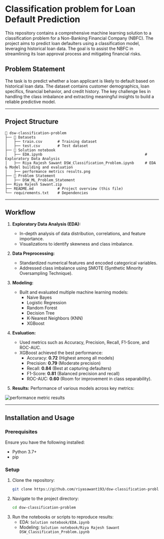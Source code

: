 # Classification problem for Loan Default Prediction
This repository contains a comprehensive machine learning solution to a classification problem for a Non-Banking Financial Company (NBFC). The project aims to predict loan defaulters using a classification model, leveraging historical loan data. The goal is to assist the NBFC in streamlining its loan approval process and mitigating financial risks.



## Problem Statement
The task is to predict whether a loan applicant is likely to default based on historical loan data. The dataset contains customer demographics, loan specifics, financial behavior, and credit history. The key challenge lies in handling the class imbalance and extracting meaningful insights to build a reliable predictive model.

---

## Project Structure

```
📂 dsw-classification-problem
├── 📁 Datasets
│   ├── train.csv       # Training dataset
│   ├── test.csv        # Test dataset
├── 📁 Solution notebook
│   ├── EDA.ipynb                                               # Exploratory Data Analysis
│   ├── Riya Rajesh Sawant DSW_Classification_Problem.ipynb     # EDA & Model building and evaluation
│   ├── performance metrics results.png
├── 📁 Problem Statement
│   ├── DSW_ML_Problem_Statement
├── Riya Rajesh Sawant.zip
├── README.md           # Project overview (this file)
└── requirements.txt    # Dependencies
```

---

## Workflow

1. **Exploratory Data Analysis (EDA):**
   - In-depth analysis of data distribution, correlations, and feature importance.
   - Visualizations to identify skewness and class imbalance.

2. **Data Preprocessing:**
   - Standardized numerical features and encoded categorical variables.
   - Addressed class imbalance using SMOTE (Synthetic Minority Oversampling Technique).

3. **Modeling:**
   - Built and evaluated multiple machine learning models:
     - Naive Bayes
     - Logistic Regression
     - Random Forest
     - Decision Tree
     - K-Nearest Neighbors (KNN)
     - XGBoost

4. **Evaluation:**
   - Used metrics such as Accuracy, Precision, Recall, F1-Score, and ROC-AUC.
   - XGBoost achieved the best performance:
     - Accuracy: **0.72** (Highest among all models)
     - Precision: **0.79** (Moderate precision)
     - Recall: **0.84** (Best at capturing defaulters)
     - F1-Score: **0.81** (Balanced precision and recall)
     - ROC-AUC: **0.60** (Room for improvement in class separability).

5. **Results:**
Performance of various models across key metrics:

![performance metric results](https://github.com/user-attachments/assets/e123124e-53dd-4a33-80cd-af43c90ab8dc)

---

## Installation and Usage

### Prerequisites
Ensure you have the following installed:
- Python 3.7+
- pip

### Setup
1. Clone the repository:
   ```bash
   git clone https://github.com/riyasawant193/dsw-classification-problem.git
   ```
2. Navigate to the project directory:
   ```bash
   cd dsw-classification-problem
   ```
3. Run the notebooks or scripts to reproduce results:
   - EDA: `Solution notebook/EDA.ipynb`
   - Modeling: `Solution notebook/Riya Rajesh Sawant DSW_Classification_Problem.ipynb`



